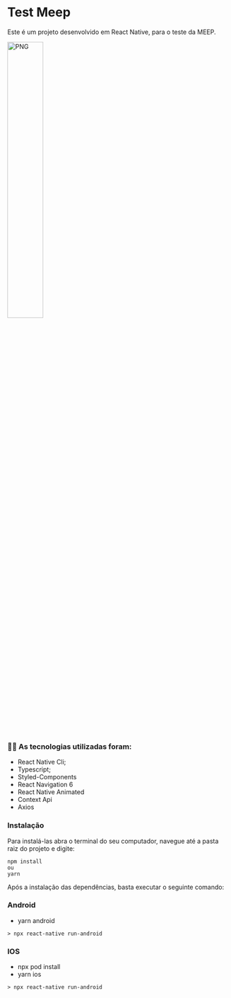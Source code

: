 # Test Meep

Este é um projeto desenvolvido em React Native, para o teste da MEEP.

<img align="center" alt="PNG" src="/src/assets/app.gif" width="40%" />

<br />

### :man_technologist: As tecnologias utilizadas foram:

- React Native Cli;
- Typescript;
- Styled-Components
- React Navigation 6
- React Native Animated
- Context Api
- Axios
  <br />

### Instalação

Para instalá-las abra o terminal do seu computador, navegue até a pasta raiz do projeto e digite:

```
npm install
ou
yarn
```

Após a instalação das dependências, basta executar o seguinte comando:

### Android

- yarn android

```
> npx react-native run-android
```

### IOS

- npx pod install
- yarn ios

```
> npx react-native run-android
```
